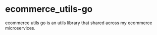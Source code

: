 # ecommerce_utils-go

ecommerce utils go is an utils library that shared across my ecommerce microservices.
